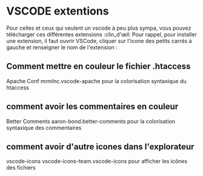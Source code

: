 # VSCODE extentions

Pour celles et ceux qui veulent un vscode à peu plus sympa, vous pouvez télécharger ces différentes extensions :clin_d'œil:
Pour rappel, pour installer une extension, il faut ouvrir VSCode, cliquer sur l'icone des petits carrés à gauche et renseigner le nom de l'extension :

## Comment mettre en couleur le fichier .htaccess

Apache Conf mrmlnc.vscode-apache pour la colorisation syntaxique du htaccess

## comment avoir les commentaires en couleur

Better Comments aaron-bond.better-comments pour la colorisation syntaxique des commentaires

## comment avoir d'autre icones dans l'explorateur

vscode-icons vscode-icons-team.vscode-icons pour afficher les icônes des fichiers
